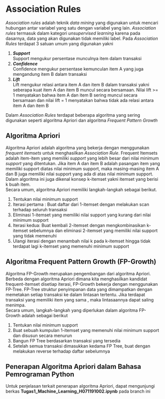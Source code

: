 # Association Rules

_Association rules_ adalah teknik _data mining_ yang digunakan untuk mencari hubungan antar variabel yang satu dengan variabel yang lain. _Association rules_ termasuk dalam kategori _unsupervised learning_ karena pada dasarnya, data yang akan digunakan tidak memiliki label. Pada _Association Rules_ terdapat 3 satuan umum yang digunakan yakni

1. **_Support_**  
   Support mengukur persentase munculnya item dalam transaksi
2. **_Confidence_**  
   Confidence mengukur persentase kemunculan item A yang juga mengandung item B dalam transaksi
3. **_Lift_**  
   Lift mengukur relasi antara item A dan item B dalam transaksi yakni seberapa kuat item A dan item B muncul secara bersamaan. Nilai lift >= 1 menyatakan bahwa item A dan item B sering muncul secara bersamaan dan nilai lift = 1 menyatakan bahwa tidak ada relasi antara item A dan item B

Dalam _Association Rules_ terdapat beberapa algoritma yang sering digunakan seperti algoritma Apriori dan algoritma _Frequent Pattern Growth_

## Algoritma Apriori

Algoritma Apriori adalah algoritma yang bekerja dengan menggunakan _frequent itemsets_ untuk menghasilkan _Association Rule_. Frequent Itemsets adalah item-item yang memiliki _support_ yang lebih besar dari nilai minimum _support_ yang ditentukan. Jika item A dan item B adalah pasangan item yang memiliki support diatas nilai minimum support, maka masing-masing item A dan B juga memiliki nilai support yang ada di atas nilai minimum support. Dalam algoritma ini juga dikenal konsep k-itemset yakni itemset yang berisi k buah item.  
Secara umum, algoritma Apriori memiliki langkah-langkah sebagai berikut.

1. Tentukan nilai minimum support
2. Iterasi pertama : Buat daftar dari 1-itemset dengan melakukan scan terhadap seluruh transaksi
3. Eliminasi 1-itemset yang memiliki nilai support yang kurang dari nilai minimum support
4. Iterasi kedua: Buat kembali 2-itemset dengan mengkombinasikan k-itemset sebelumnya dan eliminasi 2-itemset yang memiliki nilai support yang tidak memenuhi
5. Ulangi iterasi dengan menambah nilai k pada k-itemset hingga tidak terdapat lagi k-itemset yang memenuhi minimum support

## Algoritma Frequent Pattern Growth (FP-Growth)

Algoritma FP-Growth merupakan pengembangan dari algoritma Apriori. Berbeda dengan algoritma Apriori dimana kita menghasilkan kandidat frequent-itemset disetiap iterasi, FP-Growth bekerja dengan menggunakan FP-Tree. FP-Tree struktur penyimpanan data yang dimampatkan dengan memetakan setiap transaksi ke dalam lintasan tertentu. Jika terdapat transaksi yang memiliki item yang sama , maka lintasaannya dapat saling menimpa.  
Secara umum, langkah-langkah yang diperlukan dalam algoritma FP-Growth adalah sebagai berikut

1.  Tentukan nilai minimum support
2.  Buat sebuah kumpulan 1-itemset yang memenuhi nilai minimum support dan disusun secara menurun
3.  Bangun FP Tree berdasarkan transaksi yang tersedia
4.  Setelah semua transaksi dimasukkan kedama FP Tree, buat dengan melakukan reverse terhadap daftar sebelumnya

## Penerapan Algoritma Apriori dalam Bahasa Pemrograman Python

Untuk penjelasan terkait penerapan algoritma Apriori, dapat mengunjungi berkas **Tugas1_Machine_Learning_H071191002.ipynb** pada branch ini
